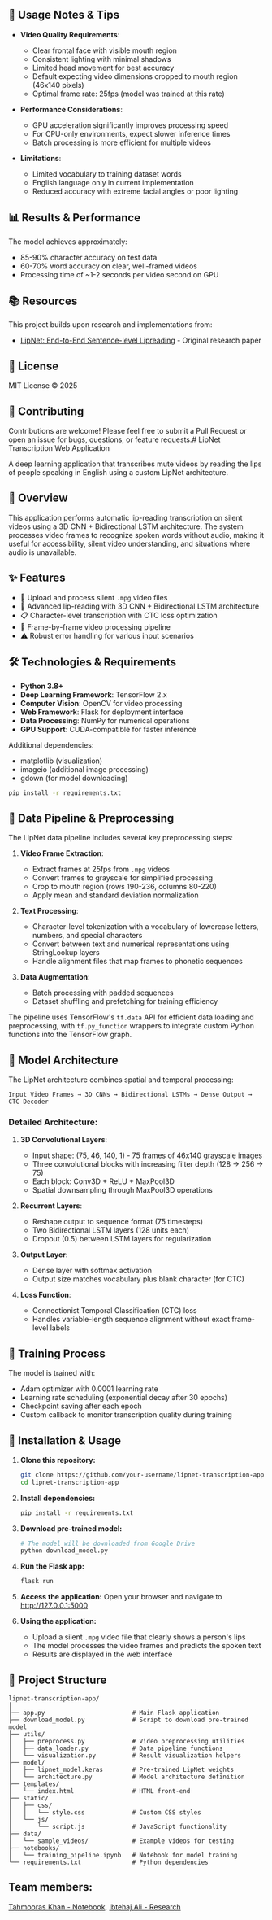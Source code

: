 ## 🧪 Usage Notes & Tips

- **Video Quality Requirements**:
  - Clear frontal face with visible mouth region
  - Consistent lighting with minimal shadows
  - Limited head movement for best accuracy
  - Default expecting video dimensions cropped to mouth region (46x140 pixels)
  - Optimal frame rate: 25fps (model was trained at this rate)

- **Performance Considerations**:
  - GPU acceleration significantly improves processing speed
  - For CPU-only environments, expect slower inference times
  - Batch processing is more efficient for multiple videos

- **Limitations**:
  - Limited vocabulary to training dataset words
  - English language only in current implementation
  - Reduced accuracy with extreme facial angles or poor lighting

## 📊 Results & Performance

The model achieves approximately:
- 85-90% character accuracy on test data
- 60-70% word accuracy on clear, well-framed videos
- Processing time of ~1-2 seconds per video second on GPU

## 📚 Resources

This project builds upon research and implementations from:
- [LipNet: End-to-End Sentence-level Lipreading](https://arxiv.org/abs/1611.01599) - Original research paper

## 📄 License

MIT License © 2025

## 👥 Contributing

Contributions are welcome! Please feel free to submit a Pull Request or open an issue for bugs, questions, or feature requests.# LipNet Transcription Web Application

A deep learning application that transcribes mute videos by reading the lips of people speaking in English using a custom LipNet architecture.

## 🧠 Overview

This application performs automatic lip-reading transcription on silent videos using a 3D CNN + Bidirectional LSTM architecture. The system processes video frames to recognize spoken words without audio, making it useful for accessibility, silent video understanding, and situations where audio is unavailable.

## ✨ Features

- 🎥 Upload and process silent `.mpg` video files
- 🤖 Advanced lip-reading with 3D CNN + Bidirectional LSTM architecture
- 📋 Character-level transcription with CTC loss optimization
- 🔄 Frame-by-frame video processing pipeline
- ⚠️ Robust error handling for various input scenarios

## 🛠️ Technologies & Requirements

- **Python 3.8+**
- **Deep Learning Framework**: TensorFlow 2.x
- **Computer Vision**: OpenCV for video processing
- **Web Framework**: Flask for deployment interface
- **Data Processing**: NumPy for numerical operations
- **GPU Support**: CUDA-compatible for faster inference

Additional dependencies:
- matplotlib (visualization)
- imageio (additional image processing)
- gdown (for model downloading)

```bash
pip install -r requirements.txt
```

## 🔄 Data Pipeline & Preprocessing

The LipNet data pipeline includes several key preprocessing steps:

1. **Video Frame Extraction**: 
   - Extract frames at 25fps from `.mpg` videos
   - Convert frames to grayscale for simplified processing
   - Crop to mouth region (rows 190-236, columns 80-220)
   - Apply mean and standard deviation normalization

2. **Text Processing**:
   - Character-level tokenization with a vocabulary of lowercase letters, numbers, and special characters
   - Convert between text and numerical representations using StringLookup layers
   - Handle alignment files that map frames to phonetic sequences

3. **Data Augmentation**:
   - Batch processing with padded sequences
   - Dataset shuffling and prefetching for training efficiency

The pipeline uses TensorFlow's `tf.data` API for efficient data loading and preprocessing, with `tf.py_function` wrappers to integrate custom Python functions into the TensorFlow graph.

## 🧠 Model Architecture

The LipNet architecture combines spatial and temporal processing:

```
Input Video Frames → 3D CNNs → Bidirectional LSTMs → Dense Output → CTC Decoder
```

### Detailed Architecture:

1. **3D Convolutional Layers**:
   - Input shape: (75, 46, 140, 1) - 75 frames of 46x140 grayscale images
   - Three convolutional blocks with increasing filter depth (128 → 256 → 75)
   - Each block: Conv3D + ReLU + MaxPool3D
   - Spatial downsampling through MaxPool3D operations

2. **Recurrent Layers**:
   - Reshape output to sequence format (75 timesteps)
   - Two Bidirectional LSTM layers (128 units each)
   - Dropout (0.5) between LSTM layers for regularization

3. **Output Layer**:
   - Dense layer with softmax activation
   - Output size matches vocabulary plus blank character (for CTC)

4. **Loss Function**:
   - Connectionist Temporal Classification (CTC) loss
   - Handles variable-length sequence alignment without exact frame-level labels

## 🚀 Training Process

The model is trained with:
- Adam optimizer with 0.0001 learning rate
- Learning rate scheduling (exponential decay after 30 epochs)
- Checkpoint saving after each epoch
- Custom callback to monitor transcription quality during training

## 🚀 Installation & Usage

1. **Clone this repository:**
   ```bash
   git clone https://github.com/your-username/lipnet-transcription-app.git
   cd lipnet-transcription-app
   ```

2. **Install dependencies:**
   ```bash
   pip install -r requirements.txt
   ```

3. **Download pre-trained model:**
   ```bash
   # The model will be downloaded from Google Drive
   python download_model.py
   ```

4. **Run the Flask app:**
   ```bash
   flask run
   ```

5. **Access the application:**
   Open your browser and navigate to http://127.0.0.1:5000
   
6. **Using the application:**
   - Upload a silent `.mpg` video file that clearly shows a person's lips
   - The model processes the video frames and predicts the spoken text
   - Results are displayed in the web interface

## 📁 Project Structure

```
lipnet-transcription-app/
│
├── app.py                        # Main Flask application
├── download_model.py             # Script to download pre-trained model
├── utils/
│   ├── preprocess.py             # Video preprocessing utilities
│   ├── data_loader.py            # Data pipeline functions
│   └── visualization.py          # Result visualization helpers
├── model/
│   ├── lipnet_model.keras        # Pre-trained LipNet weights
│   └── architecture.py           # Model architecture definition
├── templates/
│   └── index.html                # HTML front-end
├── static/
│   ├── css/
│   │   └── style.css             # Custom CSS styles
│   └── js/
│       └── script.js             # JavaScript functionality
├── data/
│   └── sample_videos/            # Example videos for testing
├── notebooks/
│   └── training_pipeline.ipynb   # Notebook for model training
└── requirements.txt              # Python dependencies
```


## Team members:
[Tahmooras Khan - Notebook](https://www.kaggle.com/code/tahmoriskhan/notebookfc35831781/).
[Ibtehaj Ali - Research](https://github.com/Ibtehaj778)
